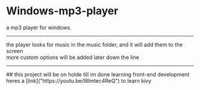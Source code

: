 # Windows-mp3-player
a mp3 player for windows.<br>
<hr>
the player looks for music in the music folder, and it will add them to the screen<br>
more custom options will be added later down the line<br>
<hr>
## this project will be on holde till im done learning front-end development
heres a [link]("https://youtu.be/l8Imtec4ReQ") to learn kivy 

